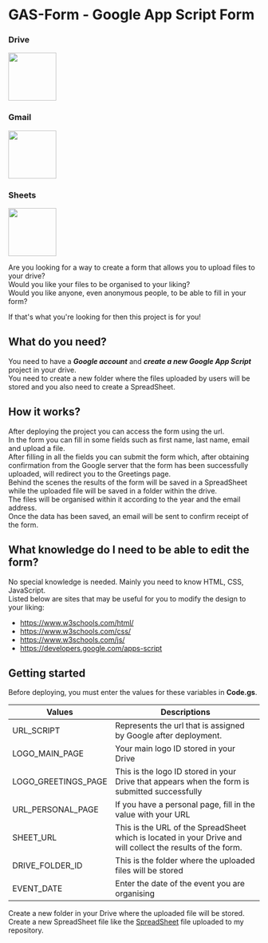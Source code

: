 # GAS-Form - Google App Script Form

### Drive
<img
href="https://developers.google.com/apps-script/reference/drive?hl=en"
src="https://www.gstatic.com/images/branding/product/2x/drive_96dp.png"
align="center"
width="96px"/>
<br>

### Gmail
<img
href="https://developers.google.com/apps-script/reference/gmail"
src="https://www.gstatic.com/images/branding/product/2x/gmail_96dp.png"
align="center"
width="96px"/>

### Sheets
<img
href="https://developers.google.com/apps-script/reference/spreadsheet?hl=en"
src="https://www.gstatic.com/images/branding/product/2x/sheets_96dp.png"
align="center"
width="96px"/>

Are you looking for a way to create a form that allows you to upload files to your drive? <br>
Would you like your files to be organised to your liking? <br>
Would you like anyone, even anonymous people, to be able to fill in your form? <br>

If that's what you're looking for then this project is for you!

## What do you need?

You need to have a <i>**Google account**</i> and _**create a new Google App Script**_ project in your drive. <br>
You need to create a new folder where the files uploaded by users will be stored and you also need to create a SpreadSheet.

## How it works?

After deploying the project you can access the form using the url.<br>
In the form you can fill in some fields such as first name, last name, email and upload a file. <br> 
After filling in all the fields you can submit the form which, after obtaining confirmation from the Google server that the form has been successfully uploaded, will redirect you to the Greetings page. <br>
Behind the scenes the results of the form will be saved in a SpreadSheet while the uploaded file will be saved in a folder within the drive.<br>
The files will be organised within it according to the year and the email address. <br>
Once the data has been saved, an email will be sent to confirm receipt of the form. 

## What knowledge do I need to be able to edit the form?

No special knowledge is needed. Mainly you need to know HTML, CSS, JavaScript. <br>
Listed below are sites that may be useful for you to modify the design to your liking:

* https://www.w3schools.com/html/
* https://www.w3schools.com/css/
* https://www.w3schools.com/js/
* https://developers.google.com/apps-script

## Getting started

Before deploying, you must enter the values for these variables in **Code.gs**.

Values | Descriptions
------------ | -------------
URL_SCRIPT | Represents the url that is assigned by Google after deployment.
LOGO_MAIN_PAGE | Your main logo ID stored in your Drive
LOGO_GREETINGS_PAGE | This is the logo ID stored in your Drive that appears when the form is submitted successfully
URL_PERSONAL_PAGE | If you have a personal page, fill in the value with your URL
SHEET_URL | This is the URL of the SpreadSheet which is located in your Drive and will collect the results of the form. 
DRIVE_FOLDER_ID | This is the folder where the uploaded files will be stored
EVENT_DATE | Enter the date of the event you are organising

Create a new folder in your Drive where the uploaded file will be stored. <br>
Create a new SpreadSheet file like the [SpreadSheet](SpreadSheet.xlsx) file uploaded to my repository.
